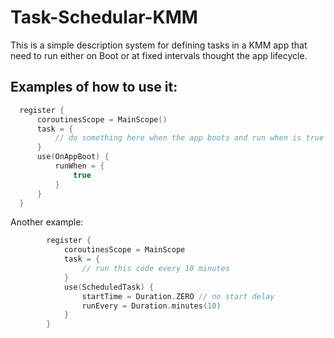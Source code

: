 # Task-Schedular-KMM
This is a simple description system for defining tasks in a KMM app that need to run either on Boot or at fixed intervals thought the app lifecycle.


## Examples of how to use it:
```kotlin
  register {
      coroutinesScope = MainScope()
      task = {
          // do something here when the app boots and run when is true
      }
      use(OnAppBoot) {
          runWhen = {
              true
          }
      }
  }
```


Another example: 
```kotlin 
        register {
            coroutinesScope = MainScope
            task = {
                // run this code every 10 minutes 
            }
            use(ScheduledTask) {
                startTime = Duration.ZERO // no start delay
                runEvery = Duration.minutes(10)
            }
        }
```
